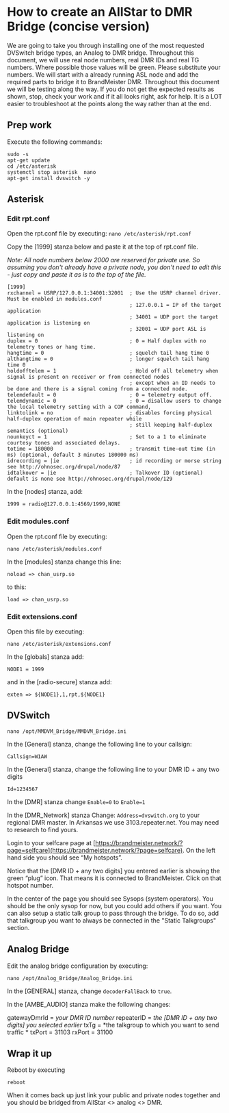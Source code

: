 

# How to create an AllStar to DMR Bridge (concise version)

We are going to take you through installing one of the most requested DVSwitch bridge types, an Analog to DMR bridge. Throughout this document, we will use real node numbers, real DMR IDs and real TG numbers. Where possible those values will be green. Please substitute your numbers. We will start with a already running ASL node and add the required parts to bridge it to BrandMeister DMR. Throughout this document we will be testing along the way. If you do not get the expected results as shown, stop, check your work and if it all looks right, ask for help. It is a LOT easier to troubleshoot at the points along the way rather than at the end. 

## Prep work
Execute the following commands:

    sudo -s  
    apt-get update
    cd /etc/asterisk 
    systemctl stop asterisk  nano
    apt-get install dvswitch -y

## Asterisk

### Edit rpt.conf
Open the rpt.conf file by executing:
`nano /etc/asterisk/rpt.conf`

Copy the [1999] stanza below and paste it at the top of rpt.conf file. 

*Note: All node numbers below 2000 are reserved for private use. So assuming you don't already have a private node, you don't need to edit this - just copy and paste it as is to the top of the file.*

    [1999]
    rxchannel = USRP/127.0.0.1:34001:32001 	; Use the USRP channel driver. Must be enabled in modules.conf
											; 127.0.0.1 = IP of the target application
											; 34001 = UDP port the target application is listening on
											; 32001 = UDP port ASL is listening on
    duplex = 0 								; 0 = Half duplex with no telemetry tones or hang time.
    hangtime = 0 							; squelch tail hang time 0
    althangtime = 0 						; longer squelch tail hang time 0
    holdofftelem = 1 						; Hold off all telemetry when signal is present on receiver or from connected nodes
										    ; except when an ID needs to be done and there is a signal coming from a connected node.
    telemdefault = 0 						; 0 = telemetry output off.
    telemdynamic = 0 						; 0 = disallow users to change the local telemetry setting with a COP command,
    linktolink = no 						; disables forcing physical half-duplex operation of main repeater while
										    ; still keeping half-duplex semantics (optional)
    nounkeyct = 1 							; Set to a 1 to eliminate courtesy tones and associated delays.
    totime = 180000 						; transmit time-out time (in ms) (optional, default 3 minutes 180000 ms)
    idrecording = |ie 						; id recording or morse string see http://ohnosec.org/drupal/node/87
    idtalkover = |ie 						; Talkover ID (optional) default is none see http://ohnosec.org/drupal/node/129

In the [nodes] stanza, add: 

    1999 = radio@127.0.0.1:4569/1999,NONE 

### Edit modules.conf
Open the rpt.conf file by executing:

    nano /etc/asterisk/modules.conf 

In the [modules] stanza change this line: 

    noload => chan_usrp.so 

to this: 

    load => chan_usrp.so 

### Edit extensions.conf
Open this file by executing:

    nano /etc/asterisk/extensions.conf 

In the [globals] stanza add: 

    NODE1 = 1999 

and in the [radio-secure] stanza add: 

    exten => ${NODE1},1,rpt,${NODE1}

## DVSwitch

    nano /opt/MMDVM_Bridge/MMDVM_Bridge.ini 

In the [General] stanza, change the following line to your callsign: 

    Callsign=W1AW 

In the [General] stanza, change the following line to your DMR ID + any two digits

    Id=1234567

In the [DMR] stanza change `Enable=0` to `Enable=1`

In the [DMR_Network] stanza Change: `Address=dvswitch.org` to your regional DMR master.  In Arkansas we use 3103.repeater.net.  You may need to research to find yours.

Login to your selfcare page at [https://brandmeister.network/?page=selfcare](https://brandmeister.network/?page=selfcare). On the left hand side you should see “My hotspots”.

Notice that the [DMR ID + any two digits] you entered earlier is showing the green “plug” icon. That means it is connected to BrandMeister. Click on that hotspot number. 

In the center of the page you should see Sysops (system operators). You should be the only sysop for now, but you could add others if you want.  You can also setup a static talk group to pass through the bridge. To do so, add that talkgroup you want to always be connected in the "Static Talkgroups" section.

## Analog Bridge
Edit the analog bridge configuration by executing: 

    nano /opt/Analog_Bridge/Analog_Bridge.ini

In the [GENERAL] stanza, change `decoderFallBack` to `true`.

In the [AMBE_AUDIO] stanza make the following changes: 

gatewayDmrId = *your DMR ID number* 
repeaterID = *the [DMR ID + any two digits] you selected earlier*
txTg = *the talkgroup to which you want to send traffic * 
txPort = 31103 
rxPort = 31100

## Wrap it up
Reboot by executing

    reboot

When it comes back up just link your public and private nodes together and you should be bridged from AllStar <> analog <> DMR.
